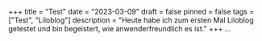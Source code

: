 +++
title = "Test"
date = "2023-03-09"
draft = false
pinned = false
tags = ["Test", "Liloblog"]
description = "Heute habe ich zum ersten Mal Liloblog getestet und bin begeistert, wie anwenderfreundlich es ist."
+++
...